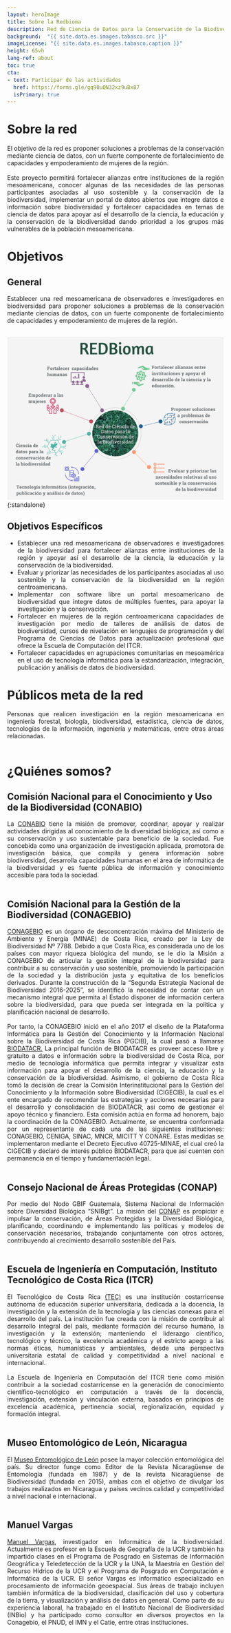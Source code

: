 ```yaml
---
layout: heroImage
title: Sobre la Redbioma
description: Red de Ciencia de Datos para la Conservación de la Biodiversidad Mesoamericana 
background:  "{{ site.data.es.images.tabasco.src }}"
imageLicense: "{{ site.data.es.images.tabasco.caption }}"
height: 65vh
lang-ref: about
toc: true
cta: 
- text: Participar de las actividades
  href: https://forms.gle/gq98uQN32xz9uBx87
  isPrimary: true 
---
```



# Sobre la red

<div style="text-align: justify">
El objetivo de la red es proponer soluciones a problemas de la conservación mediante ciencia de datos, con un fuerte componente de fortalecimiento de capacidades y empoderamiento de mujeres de la región.
<br><br>
Este proyecto permitirá fortalecer alianzas entre instituciones de la región mesoamericana, conocer algunas de las necesidades de las personas participantes asociadas al uso sostenible y la conservación de la biodiversidad, implementar un portal de datos abiertos que integre datos e información sobre biodiversidad y fortalecer capacidades en temas de ciencia de datos para apoyar así el desarrollo de la ciencia, la educación y la conservación de la biodiversidad dando prioridad a los grupos más vulnerables de la población mesoamericana.
</div>

# Objetivos

## General
<div style="text-align: justify">
Establecer una red mesoamericana de observadores e investigadores en biodiversidad para proponer soluciones a problemas de la conservación mediante ciencias de datos, con un fuerte componente de fortalecimiento de capacidades y empoderamiento
de mujeres de la región.
</div>
<br>

![Foto: Tania Urquiza](/assets/images/thumbnails/objetivos_especificos.jpg){:standalone}

## Objetivos Específicos
<div style="text-align: justify">

<ul>
    <li>Establecer una red mesoamericana de observadores e investigadores de la biodiversidad para fortalecer alianzas entre instituciones de la región y apoyar así el desarrollo de la ciencia, la educación y la conservación de la biodiversidad.</li>
    <li>Evaluar y priorizar las necesidades de los participantes asociadas al uso sostenible y la conservación de la biodiversidad en la región centroamericana.</li>
    <li>Implementar con software libre un portal mesoamericano de biodiversidad que integre datos de múltiples fuentes, para apoyar la investigación y la conservación.</li>
    <li>Fortalecer en mujeres de la región centroamericana capacidades de investigación por medio de talleres de análisis de datos de biodiversidad, cursos de nivelación en lenguajes de programación y del Programa de Ciencias de Datos para actualización profesional que ofrece la Escuela de Computación del ITCR.</li>
    <li>Fortalecer capacidades en agrupaciones comunitarias en mesoamérica en el uso de tecnología informática para la estandarización, integración, publicación y análisis de datos de biodiversidad.</li>
</ul>

</div>


# Públicos meta de la red

<div style="text-align: justify">
Personas que realicen investigación en la región mesoamericana en ingeniería forestal, biología, biodiversidad, estadística, ciencia de datos, tecnologías de la información, ingeniería y matemáticas, entre otras áreas relacionadas.
</div>

<br>


# ¿Quiénes somos?  

## Comisión Nacional para el Conocimiento y Uso de la Biodiversidad (CONABIO)
<div style="text-align: justify">
    La <a href= "https://www.gob.mx/conabio">CONABIO</a> tiene la misión de promover, coordinar, apoyar y realizar actividades dirigidas al conocimiento de la diversidad biológica, así como a su conservación y uso sustentable para beneficio de la sociedad. Fue concebida como una organización de investigación aplicada, promotora de investigación básica, que compila y genera información sobre biodiversidad, desarrolla capacidades humanas en el área de informática de la biodiversidad y es fuente pública de información y conocimiento accesible para toda la sociedad.
</div>

<br>

## Comisión Nacional para la Gestión de la Biodiversidad (CONAGEBIO)
<div style="text-align: justify">
    <a href="https://www.conagebio.go.cr/">CONAGEBIO</a> es un órgano de desconcentración máxima del Ministerio de Ambiente y Energía (MINAE) de Costa Rica, creado por la Ley de Biodiversidad Nº 7788. Debido a que Costa Rica, es considerada uno de los países con mayor riqueza biológica del mundo, se le dio la Misión a CONAGEBIO de articular la gestión integral de la biodiversidad para contribuir a su conservación y uso sostenible, promoviendo la participación de la sociedad y la distribución justa y equitativa de los beneficios derivados. Durante la construcción de la “Segunda Estrategia Nacional de Biodiversidad 2016-2025”, se identificó la necesidad de contar con un mecanismo integral que permita al Estado disponer de información certera sobre la biodiversidad, para que pueda ser integrada en la política y planificación nacional de desarrollo.
    <br><br>
    Por tanto, la CONAGEBIO inició en el año 2017 el diseño de la Plataforma Informática para la Gestión del Conocimiento y la Información Nacional sobre la Biodiversidad de Costa Rica (PGCIB), la cual pasó a llamarse <a href="http://biodiversidad.go.cr/">BIODATACR.</a> La principal función de BIODATACR es proveer acceso libre y gratuito a datos e información sobre la biodiversidad de Costa Rica, por medio de tecnología informática que permita integrar y visualizar esta información para apoyar el desarrollo de la ciencia, la educación y la conservación de la biodiversidad. Asimismo, el gobierno de Costa Rica tomó la decisión de crear la Comisión Interinstitucional para la Gestión del Conocimiento y la Información sobre Biodiversidad (CIGECIB), la cual es el ente encargado de recomendar las estrategias y acciones necesarias para el desarrollo y consolidación de BIODATACR, así como de gestionar el apoyo técnico y financiero. Esta comisión actúa en forma ad honorem, bajo la coordinación de la CONAGEBIO. Actualmente, se encuentra conformada por un representante de cada una de las siguientes instituciones: CONAGEBIO, CENIGA, SINAC, MNCR, MICITT Y CONARE. Estas medidas se implementaron mediante el Decreto Ejecutivo 40725-MINAE, el cual creó la CIGECIB y declaró de interés público BIODATACR, para que así cuenten con permanencia en el tiempo y fundamentación legal.
</div>

<br>

## Consejo Nacional de Áreas Protegidas (CONAP) 
<div style="text-align: justify">
    Por medio del Nodo GBIF Guatemala, Sistema Nacional de Información sobre Diversidad Biológica “SNIBgt”. La misión del <a href="https://conap.gob.gt/">CONAP</a> es propiciar e impulsar la conservación, de Áreas Protegidas y la Diversidad Biológica, planificando, coordinando e implementando las políticas y modelos de conservación necesarios, trabajando conjuntamente con otros actores, contribuyendo al crecimiento desarrollo sostenible del País.
</div>

<br>

## Escuela de Ingeniería en Computación, Instituto Tecnológico de Costa Rica (ITCR)
<div style="text-align: justify">
    El Tecnológico de Costa Rica <a href= "https://www.tec.ac.cr/">(TEC)</a> es una institución costarricense autónoma de educación superior universitaria, dedicada a la docencia, la investigación y la extensión de la tecnología y las ciencias conexas para el desarrollo del país.  La institución fue creada con la misión de contribuir al desarrollo integral del país, mediante formación del recurso humano, la investigación y la extensión; manteniendo el liderazgo científico, tecnológico y técnico, la excelencia académica y el estricto apego a las normas éticas, humanísticas y ambientales, desde una perspectiva universitaria estatal de calidad y competitividad a nivel nacional e internacional.
    <br><br>
    La Escuela de Ingeniería en Computación del ITCR  tiene como misión contribuir a la sociedad costarricense en la generación de conocimiento científico-tecnológico en computación a través de la docencia, investigación, extensión y vinculación externa, basados en principios de excelencia académica, pertinencia social, regionalización, equidad y formación integral.
</div>

<br>

## Museo Entomológico de León, Nicaragua
<div style="text-align: justify">
    El <a href="http://bio-nica.info/topic/index.html">Museo Entomológico de León</a> posee la mayor colección entomológica del país. Su director funge como Editor de la Revista Nicaragüense de Entomología (fundada en 1987) y de la revista Nicaragüense de Biodiversidad (fundada en 2015), ambas con el objetivo de divulgar los trabajos realizados en Nicaragua y países vecinos.calidad y competitividad a nivel nacional e internacional.
    </div>

<br>

## Manuel Vargas
<div style="text-align: justify">
    <a href="https://github.com/mfvargas">Manuel Vargas</a>, investigador en Informática de la biodiversidad. Actualmente es profesor en la Escuela de Geografía de la UCR y también ha impartido clases en el Programa de Posgrado en Sistemas de Información Geográfica y Teledetección de la UCR y la UNA, la Maestría en Gestión del Recurso Hídrico de la UCR y el Programa de Posgrado en Computación e Informática de la UCR. El señor Vargas es informático especializado en procesamiento de información geoespacial. Sus áreas de trabajo incluyen también informática de la biodiversidad, clasificación del uso y cobertura de la tierra, y visualización y análisis de datos en general.  Como parte de su experiencia laboral, ha trabajado en el Instituto Nacional de Biodiversidad (INBio) y ha participado como consultor en diversos proyectos en la Conagebio, el PNUD, el IMN y el Catie, entre otras instituciones.
</div>

<br>
